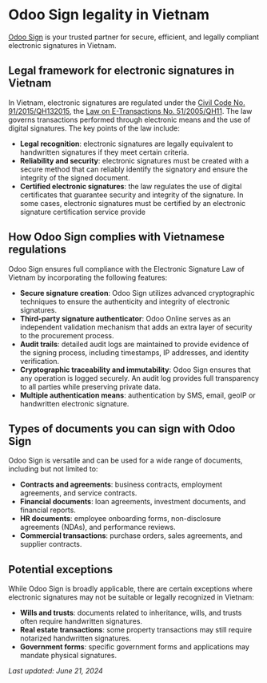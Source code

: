 # Odoo Sign legality in Vietnam

[Odoo Sign](../sign.md) is your trusted partner for secure, efficient, and legally compliant
electronic signatures in Vietnam.

## Legal framework for electronic signatures in Vietnam

In Vietnam, electronic signatures are regulated under the [Civil Code No. 91/2015/QH132015](https://www.wipo.int/wipolex/en/legislation/details/17200), the [Law on E-Transactions No.
51/2005/QH11](https://www.wto.org/english/thewto_e/acc_e/vnm_e/wtaccvnm43_leg_5.pdf). The law
governs transactions performed through electronic means and the use of digital signatures. The key
points of the law include:

- **Legal recognition**: electronic signatures are legally equivalent to handwritten signatures if
  they meet certain criteria.
- **Reliability and security**: electronic signatures must be created with a secure method that can
  reliably identify the signatory and ensure the integrity of the signed document.
- **Certified electronic signatures**: the law regulates the use of digital certificates that
  guarantee security and integrity of the signature. In some cases, electronic signatures must be
  certified by an electronic signature certification service provide

## How Odoo Sign complies with Vietnamese regulations

Odoo Sign ensures full compliance with the Electronic Signature Law of Vietnam by incorporating the
following features:

- **Secure signature creation**: Odoo Sign utilizes advanced cryptographic techniques to ensure the
  authenticity and integrity of electronic signatures.
- **Third-party signature authenticator**: Odoo Online serves as an independent validation mechanism
  that adds an extra layer of security to the procurement process.
- **Audit trails**: detailed audit logs are maintained to provide evidence of the signing process,
  including timestamps, IP addresses, and identity verification.
- **Cryptographic traceability and immutability**: Odoo Sign ensures that any operation is logged
  securely. An audit log provides full transparency to all parties while preserving private data.
- **Multiple authentication means**: authentication by SMS, email, geoIP or handwritten electronic
  signature.

## Types of documents you can sign with Odoo Sign

Odoo Sign is versatile and can be used for a wide range of documents, including but not limited to:

- **Contracts and agreements**: business contracts, employment agreements, and service contracts.
- **Financial documents**: loan agreements, investment documents, and financial reports.
- **HR documents**: employee onboarding forms, non-disclosure agreements (NDAs), and performance
  reviews.
- **Commercial transactions**: purchase orders, sales agreements, and supplier contracts.

## Potential exceptions

While Odoo Sign is broadly applicable, there are certain exceptions where electronic signatures may
not be suitable or legally recognized in Vietnam:

- **Wills and trusts**: documents related to inheritance, wills, and trusts often require
  handwritten signatures.
- **Real estate transactions**: some property transactions may still require notarized handwritten
  signatures.
- **Government forms**: specific government forms and applications may mandate physical signatures.

*Last updated: June 21, 2024*
